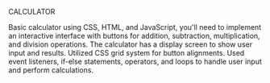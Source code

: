 CALCULATOR

 Basic calculator using CSS, HTML, and JavaScript, you'll need to implement an interactive interface with buttons for addition, subtraction, multiplication, and division operations. The calculator has a display screen to show user input and results. Utilized CSS grid system for button alignments. Used event listeners, if-else statements, operators, and loops to handle user input and perform calculations. 
